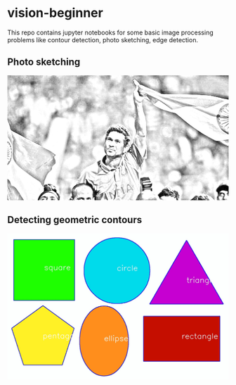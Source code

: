 # vision-beginner
This repo contains jupyter notebooks for some basic image processing problems like contour detection, photo sketching, edge detection.

## Photo sketching
![Sachine_sketch](https://github.com/shubh-tiwari/vision-beginner/blob/master/Photo%20sketching/sachin_sketch.jpg)

## Detecting geometric contours
![geometry_contours](https://github.com/shubh-tiwari/vision-beginner/blob/master/Detecting%20contours/shapes_detected.jpg)
